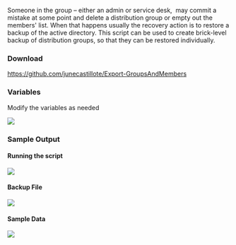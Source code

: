 <p>
Someone in the group – either an admin or service desk,&nbsp; may commit a mistake at some point and delete a distribution group or empty out the members' list. When that happens usually the recovery action is to restore a backup of the active directory. This script can be used to create brick-level backup of distribution groups, so that they can be restored individually.</p>
<h3>
Download</h3>
<p>
<a title="https://github.com/junecastillote/Export-GroupsAndMembers" href="https://github.com/junecastillote/Export-GroupsAndMembers">https://github.com/junecastillote/Export-GroupsAndMembers</a></p>
<h3>
Variables</h3>
<p>
Modify the variables as needed</p>
<p>
<img src="https://3.bp.blogspot.com/-r6IDk_TIn0w/VSf_EbYqP8I/AAAAAAAAAgQ/ns0vO7Az36E/s1600/variables_group.gif"></p>
<h3>
Sample Output</h3>
<h4>
Running the script</h4>
<p>
<img src="https://4.bp.blogspot.com/-dbXGTjddTa4/VSgLTe_KICI/AAAAAAAAAgk/pDQ5pE6ruT4/s1600/command.gif"></p>
<h4>
Backup File</h4>
<p>
<img src="https://4.bp.blogspot.com/-6XS7DCZukq0/VSgLUN5iE3I/AAAAAAAAAgw/x2YabWAARp0/s1600/zip1.gif"></p>
<h4>
Sample Data</h4>
<p>
<img src="https://1.bp.blogspot.com/-1XLcVoaobGU/VSgLTTeVMYI/AAAAAAAAAgs/VN_v-jqSTUk/s1600/excel.gif"></p>
